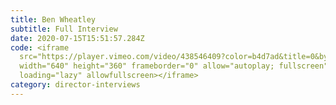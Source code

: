 ```yaml
---
title: Ben Wheatley
subtitle: Full Interview
date: 2020-07-15T15:51:57.284Z
code: <iframe
  src="https://player.vimeo.com/video/438546409?color=b4d7ad&title=0&byline=0&portrait=0"
  width="640" height="360" frameborder="0" allow="autoplay; fullscreen"
  loading="lazy" allowfullscreen></iframe>
category: director-interviews
---
```

